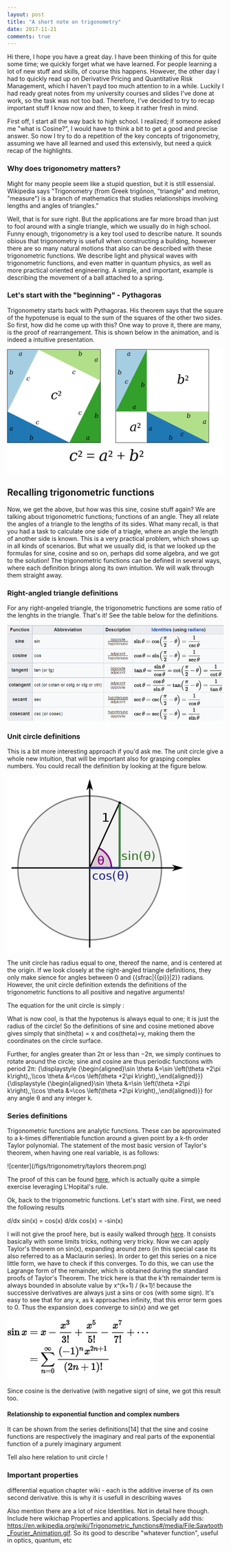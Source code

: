 ```yaml
---
layout: post
title: "A short note on trigonometry"
date: 2017-11-21
comments: true
---
```


Hi there, I hope you have a great day. I have been thinking of this for quite some time; we quickly forget what we have learned. For people learning a lot of new stuff and skills, of course this happens. However, the other day I had to quickly read up on Derivative Pricing and Quantitative Risk Management, which I haven't payd too much attention to in a while. Luckily I had ready great notes from my university courses and slides I've done at work, so the task was not too bad. Therefore, I've decided to try to recap important stuff I know now and then, to keep it rather fresh in mind.

First off, I start all the way back to high school. I realized; if someone asked me "what is Cosine?", I would have to think a bit to get a good and precise answer. So now I try to do a repetition of the key concepts of trigonometry, assuming we have all learned and used this extensivly, but need a quick recap of the highlights.  

### Why does trigonometry matters?
Might for many people seem like a stupid question, but it is still essensial. Wikipedia says "Trigonometry (from Greek trigōnon, "triangle" and metron, "measure") is a branch of mathematics that studies relationships involving lengths and angles of triangles."

Well, that is for sure right. But the applications are far more broad than just to fool around with a single triangle, which we usually do in high school. Funny enough, trigonometry is a key tool used to describe nature. It sounds obious that trigonometry is usefull when constructing a building, however there are so many natural motions that also can be described with these trigonometric functions. We describe light and physical waves with trigonometric functions, and even matter in quantum physics, as well as more practical oriented engineering. A simple, and important, example is describing the movement of a ball attached to a spring.

### Let's start with the "beginning" - Pythagoras
Trigonometry starts back with Pythagoras. His theorem says that the square of the hypotenuse is equal to the sum of the squares of the other two sides. So first, how did he come up with this? One way to prove it, there are many, is the proof of rearrangement. This is shown below in the animation, and is indeed a intuitive presentation. 

![center](/figs/trigonometry/Pythagoras-proof-anim.svg)

## Recalling trigonometric functions 
Now, we get the above, but how was this sine, cosine stuff again? We are talking about trigonometric functions; functions of an angle. They all relate the angles of a triangle to the lengths of its sides. What many recall, is that you had a task to calculate one side of a triagle, where an angle the length of another side is known. This is a very practical problem, which shows up in all kinds of scenarios. But what we usually did, is that we looked up the formulas for sine, cosine and so on, perhaps did some algebra, and we got to the solution! The trigonometric functions can be defined in several ways, where each definition brings along its own intuition. We will walk through them straight away.

### Right-angled triangle definitions
For any right-angeled triangle, the trigonometric functions are some ratio of the lenghts in the triangle. That's it! See the table below for the definitions.

![center](/figs/trigonometry/trigonometric_functions.png)



### Unit circle definitions
This is a bit more interesting approach if you'd ask me. The unit circle give a whole new intuition, that will be important also for grasping complex numbers. You could recall the definition by looking at the figure below.

![center](/figs/trigonometry/418px-Sinus_und_Kosinus_am_Einheitskreis_1.svg.png)

The unit circle has radius equal to one, thereof the name, and is centered at the origin. If we look closely at the right-angled triangle definitions, they only make sience for angles between 0 and {{sfrac|{{pi}}|2}} radians. However, the unit circle definition extends the definitions of the trigonometric functions to all positive and negative arguments! 

The equation for the unit circle is simply
: <math>x^2 + y^2 = 1.</math>

What is now cool, is that the hypotenus is always equal to one; it is just the radius of the circle! So the definitions of sine and cosine metioned above gives simply that sin(theta) = x and cos(theta)=y, making them the coordinates on the circle surface.

Further, for angles greater than 2π or less than −2π, we simply continues to rotate around the circle; sine and cosine are thus periodic functions with period 2π:
{\displaystyle {\begin{aligned}\sin \theta &=\sin \left(\theta +2\pi k\right)\,,\\\cos \theta &=\cos \left(\theta +2\pi k\right)\,,\end{aligned}}} {\displaystyle {\begin{aligned}\sin \theta &=\sin \left(\theta +2\pi k\right)\,,\\\cos \theta &=\cos \left(\theta +2\pi k\right)\,,\end{aligned}}}
for any angle θ and any integer k. 

### Series definitions
Trigonometric functions are analytic functions. These can be approximated to a k-times differentiable function around a given point by a k-th order Taylor polynomial. The statement of the most basic version of Taylor's theorem, when having one real variable, is as follows:

![center](/figs/trigonometry/taylors theorem.png)

The proof of this can be found [here](https://en.wikipedia.org/wiki/Taylor%27s_theorem#Proof_for_Taylor.27s_theorem_in_one_real_variable), which is actually quite a simple exercise leveraging L'Hopital's rule.

Ok, back to the trigonometric functions. Let's start with sine. First, we need the following results

d/dx sin(x) = cos(x)
d/dx cos(x) = -sin(x)

I will not give the proof here, but is easily walked through [here](https://www.khanacademy.org/math/ap-calculus-ab/ab-derivative-rules/ab-diff-sin-cos/a/proving-the-derivatives-of-sinx-and-cosx). It consists basically with some limits tricks, nothing very tricky.
Now we can apply Taylor's theorem on sin(x), expanding around zero (in this special case its also referred to as a Maclaurin series).
In order to get this series on a nice little form, we have to check if this converges. To do this, we can use the Lagrange form of the remainder, which is obtained during the standard proofs of Taylor's Theorem. The trick here is that the k'th remainder term is always bounded in absolute value by x^(k+1) / (k+1)!  because the successive derivatives are always just a sins or cos (with some sign). It's easy to see that for any x, as k approaches infinity, that this error term goes to 0. Thus the expansion does converge to sin⁡(x) and we get 

![center](/figs/trigonometry/taylor_sine.png)


Since cosine is the derivative (with negative sign) of sine, we got this result too. 




#### Relationship to exponential function and complex numbers
It can be shown from the series definitions[14] that the sine and cosine functions are respectively the imaginary and real parts of the exponential function of a purely imaginary argument

Tell also here relation to unit circle !
### Important properties

differential equation chapter wiki -  each is the additive inverse of its own second derivative. this is why it is usefull in describing waves

Also mention there are a lot of nice Identities. Not in detail here though. Include here wikichap Properties and applications. Specially add this: https://en.wikipedia.org/wiki/Trigonometric_functions#/media/File:Sawtooth_Fourier_Animation.gif. So its good to describe "whatever function", useful in optics, quantum, etc



